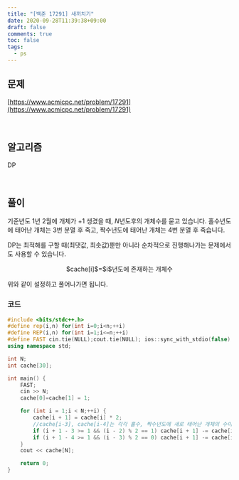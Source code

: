 ```yaml
---
title: "[백준 17291] 새끼치기"
date: 2020-09-28T11:39:38+09:00
draft: false
comments: true
toc: false
tags:
  - ps
---
```


## 문제

[https://www.acmicpc.net/problem/17291](https://www.acmicpc.net/problem/17291)

<br>

## 알고리즘

DP

<br>

## 풀이

기준년도 1년 2월에 개체가 +1 생겼을 때, $N$년도후의 개체수를 묻고 있습니다. 홀수년도에 태어난 개체는 3번 분열 후 죽고, 짝수년도에 태어난 개체는 4번 분열 후 죽습니다.

DP는 최적해를 구할 때(최댓값, 최솟값)뿐만 아니라 순차적으로 진행해나가는 문제에서도 사용할 수 있습니다.

<p align=center>
	$cache[i]$=$i$년도에 존재하는 개체수
</p>

위와 같이 설정하고 풀어나가면 됩니다.

### 코드

```c++
#include <bits/stdc++.h>
#define rep(i,n) for(int i=0;i<n;++i)
#define REP(i,n) for(int i=1;i<=n;++i)
#define FAST cin.tie(NULL);cout.tie(NULL); ios::sync_with_stdio(false)
using namespace std;

int N;
int cache[30];

int main() {
    FAST;
    cin >> N;
    cache[0]=cache[1] = 1;

    for (int i = 1;i < N;++i) {
        cache[i + 1] = cache[i] * 2;
        //cache[i-3], cache[i-4]는 각각 홀수, 짝수년도에 새로 태어난 개체의 수이다.
        if (i + 1 - 3 >= 1 && (i - 2) % 2 == 1) cache[i + 1] -= cache[i-3];
        if (i + 1 - 4 >= 1 && (i - 3) % 2 == 0) cache[i + 1] -= cache[i-4];
    }
    cout << cache[N];

    return 0;
}
```
